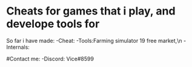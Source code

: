 # Cheats for games that i play, and develope tools for
So far i have made:
-Cheat:
-Tools:Farming simulator 19 free market,\n
-Internals:

#Contact me:
-Discord: Vice#8599
